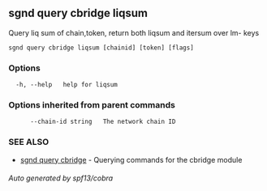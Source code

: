 ## sgnd query cbridge liqsum

Query liq sum of chain,token, return both liqsum and itersum over lm- keys

```
sgnd query cbridge liqsum [chainid] [token] [flags]
```

### Options

```
  -h, --help   help for liqsum
```

### Options inherited from parent commands

```
      --chain-id string   The network chain ID
```

### SEE ALSO

* [sgnd query cbridge](sgnd_query_cbridge.md)	 - Querying commands for the cbridge module

###### Auto generated by spf13/cobra
